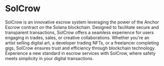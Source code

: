 # SolCrow
 SolCrow is an innovative escrow system leveraging the power of the Anchor Escrow contract on the Solana blockchain. Designed to facilitate secure and transparent transactions, SolCrow offers a seamless experience for users engaging in trades, sales, or creative collaborations. Whether you're an artist selling digital art, a developer trading NFTs, or a freelancer completing gigs, SolCrow ensures trust and efficiency through blockchain technology. Experience a new standard in escrow services with SolCrow, where safety meets simplicity in your digital transactions.

